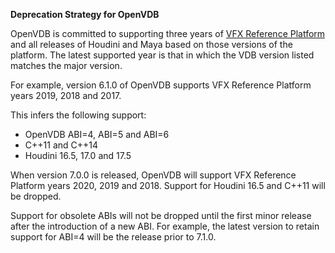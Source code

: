 **Deprecation Strategy for OpenVDB**

OpenVDB is committed to supporting three years of
[VFX Reference Platform](http://www.vfxplatform.com/) and all releases of
Houdini and Maya based on those versions of the platform. The latest supported
year is that in which the VDB version listed matches the major version.

For example, version 6.1.0 of OpenVDB supports VFX Reference Platform years
2019, 2018 and 2017.

This infers the following support:

* OpenVDB ABI=4, ABI=5 and ABI=6
* C++11 and C++14
* Houdini 16.5, 17.0 and 17.5

When version 7.0.0 is released, OpenVDB will support VFX Reference Platform
years 2020, 2019 and 2018. Support for Houdini 16.5 and C++11 will be dropped.

Support for obsolete ABIs will not be dropped until the first minor release
after the introduction of a new ABI. For example, the latest version to retain
support for ABI=4 will be the release prior to 7.1.0.
